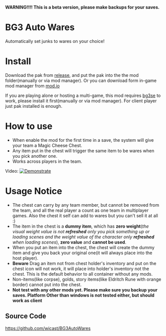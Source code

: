 **WARNING!!!! This is a beta version, please make backups for your saves.**

# BG3 Auto Wares
Automatically set junks to wares on your choice!

# Install
Download the pak from [release](https://www.nexusmods.com/baldursgate3/mods/14389), and put the pak into the the mod folder(manually or via mod manager).
Or you can download form in-game mod manager from [mod.io](https://mod.io/g/baldursgate3/m/autowares)

If you are playing alone or hosting a multi-game, this mod requires [bg3se](https://github.com/Norbyte/bg3se) to work, please install it first(manually or via mod manager).
For client player just pak installed is enough.

# How to use

- When enable the mod for the first time in a save, the system will give your team a Magic Cheese Chest. 
- Any item put in the chest will trigger the same item to be wares when you pick another one.
- Works across players in the team.

Video: 
[![Demonstrate](https://i.ytimg.com/vi/Nt82C0UTxGs/hqdefault.jpg)](https://youtu.be/Nt82C0UTxGs) 

# Usage Notice
- The chest can carry by any team member, but cannot be removed from the team, and all the real player a count as one team in multiplayer games. Also the chest it self can add to wares but you can't sell it at all :\)
- The item in the chest is a **dummy item**, which has **zero weight**(*the visual weight value is not **refreshed** only you pick something up or loading scenes and the weight value of the character only **refreshed** when loading scenes*), **zero value** and **cannot be used**.
- When you put an item into the chest, the chest will create the dummy item and give you back your original one(it will always place into the host player).
- **Beware** Drag an item not from chest holder's inventory and put on the chest icon will not work, it will place into holder's inventory not the chest. This is the default behavior to all container without any mods.
- Non-items(like corpse), golds, story items(like Eldritch Rune with orange border) cannot put into the chest.
- **Not test with any other mods yet. Please make sure you backup your saves. Platform Other than windows is not tested either, but should work as client**

## Source Code
https://github.com/wicast/BG3AutoWares